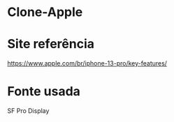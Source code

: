 # Clone-Apple

# Site referência
https://www.apple.com/br/iphone-13-pro/key-features/

# Fonte usada
SF Pro Display